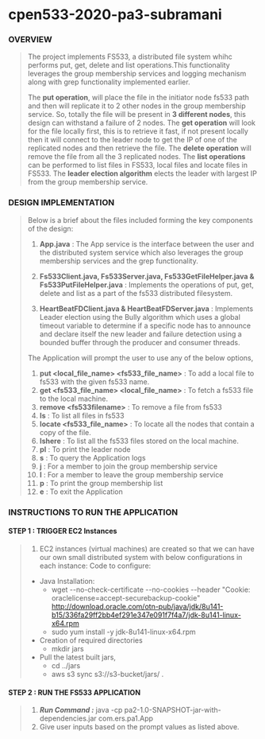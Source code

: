 # cpen533-2020-pa3-subramani

### **OVERVIEW**
>
>The project implements FS533, a distributed file system whihc performs put, get, delete and list operations.This functionality leverages the group membership services and logging mechanism along with grep functionality implemented earlier.
>
>The **put operation**, will place the file in the initiator node fs533 path and then will replicate it to 2 other nodes in the group membership service. So, totally the file will be present in **3 different nodes**, this design can withstand a failure of 2 nodes. The **get operation** will look for the file locally first, this is to retrieve it fast, if not present locally then it will connect to the leader node to get the IP of one of the replicated nodes and then retrieve the file.  The **delete operation** will remove the file from all the 3 replicated nodes. The **list operations** can be performed to list files in FS533, local files and locate files in FS533. The **leader election algorithm** elects the leader with largest IP from the group membership service.
> 

### **DESIGN IMPLEMENTATION**

> Below is a brief about the files included forming the key components of the design:
> 1. **App.java** : The App service is the interface between the user and the distributed system service which also leverages the group membership services and the grep functionality. 
>
> 2. **Fs533Client.java, Fs533Server.java, Fs533GetFileHelper.java & Fs533PutFileHelper.java** : Implements the operations of put, get, delete and list as a part of the fs533 distributed filesystem. 
>
> 3. **HeartBeatFDClient.java & HeartBeatFDServer.java** : Implements Leader election using the Bully algorithm which uses a global timeout variable to determine if a specific node has to announce and declare itself the new leader and failure detection using a bounded buffer through the producer and consumer threads. 
>
> The Application will prompt the user to use any of the below options,
> 1. **put \<local_file_name\> \<fs533_file_name\>** : To add a local file to fs533 with the given fs533 name.
> 2. **get \<fs533_file_name\> \<local_file_name\>** : To fetch a fs533 file to the local machine.
> 3. **remove \<fs533filename\>** : To remove a file from fs533
> 4. **ls** : To list all files in fs533
> 5. **locate \<fs533_file_name\>** : To locate all the nodes that contain a copy of the file.
> 6. **lshere** : To list all the fs533 files stored on the local machine.
> 7. **pl** : To print the leader node
> 8. **s** : To query the Application logs
> 9. **j** : For a member to join the group membership service
> 10. **l** : For a member to leave the group membership service
> 11. **p** : To print the group membership list
> 12. **e** : To exit the Application


### **INSTRUCTIONS TO RUN THE APPLICATION**

#### **STEP 1 : TRIGGER EC2 Instances**
> 1. EC2 instances (virtual machines) are created so that we can have our own small distributed system with below configurations in each instance:
> Code to configure:
> - Java Installation:
>   - wget --no-check-certificate --no-cookies --header "Cookie: oraclelicense=accept-securebackup-cookie" http://download.oracle.com/otn-pub/java/jdk/8u141-b15/336fa29ff2bb4ef291e347e091f7f4a7/jdk-8u141-linux-x64.rpm
>   - sudo yum install -y jdk-8u141-linux-x64.rpm
> - Creation of required directories 
>   - mkdir jars
> - Pull the latest built jars,
>   - cd ../jars
>   - aws s3 sync s3://s3-bucket/jars/ .

#### **STEP 2 : RUN THE FS533 APPLICATION**
> 1.  ***Run Command :*** 
> java -cp pa2-1.0-SNAPSHOT-jar-with-dependencies.jar com.ers.pa1.App
> 2. Give user inputs based on the prompt values as listed above.
>

